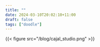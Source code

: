 ```yaml
---
title: ""
date: 2024-03-10T20:02:10+11:00
draft: false
tags: ["doodle"]
---
```


{{< figure src="/blog/cajal_studio.png" >}}
